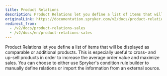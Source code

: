 ```yaml
---
title: Product Relations
description: Product Relations let you define a list of items that will be displayed as comparable or additional products.
originalLink: https://documentation.spryker.com/v2/docs/product-relations-sales
redirect_from:
  - /v2/docs/product-relations-sales
  - /v2/docs/en/product-relations-sales
---
```


Product Relations let you define a list of items that will be displayed as comparable or additional products. This is especially useful to cross- and up-sell products in order to increase the average order value and maximize sales. You can choose to either use Spryker's condition rule builder to manually define relations or import the information from an external source.
